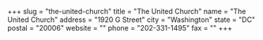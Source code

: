 +++
slug = "the-united-church"
title = "The United Church"
name = "The United Church"
address = "1920 G Street"
city = "Washington"
state = "DC"
postal = "20006"
website = ""
phone = "202-331-1495"
fax = ""
+++
